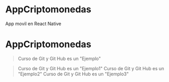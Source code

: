 # AppCriptomonedas
App movil en React Native
# AppCriptomonedas

>Curso de Git y Git Hub es un "Ejemplo"

>Curso de Git y Git Hub es un "Ejemplo1"
>Curso de Git y Git Hub es un "Ejemplo2"
>Curso de Git y Git Hub es un "Ejemplo3"
